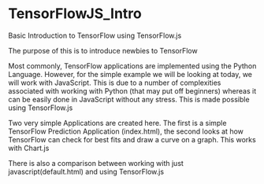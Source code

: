 # TensorFlowJS_Intro
Basic Introduction to TensorFlow using TensorFlow.js

The purpose of this is to introduce newbies to TensorFlow

Most commonly, TensorFlow applications are implemented using the Python Language. However, for the simple example we will be looking at today, we will work with JavaScript. This is due to a number of complexities associated with working with Python (that may put off beginners) whereas it can be easily done in JavaScript without any stress. This is made possible using TensorFlow.js

Two very simple Applications are created here. The first is a simple TensorFlow Prediction Application (index.html), the second looks at how TensorFlow can check for best fits and draw a curve on a graph. This works with Chart.js

There is also a comparison between working with just javascript(default.html) and using TensorFlow.js 
